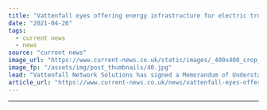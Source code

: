 ```yaml
---
title: "Vattenfall eyes offering energy infrastructure for electric trucks in Tevva MoU"
date: "2021-04-26"
tags: 
  - current news
  - news
source: "current news"
image_url: "https://www.current-news.co.uk/static/images/_400x400_crop_center-center/tevva-vattenfall-MoU-image-Vattenfall.jpg"
image_fp: "/assets/img/post_thumbnails/40.jpg"
lead: "​Vattenfall Network Solutions has signed a Memorandum of Understanding with UK-based electric truck firm Tevva to support fleet electrification."
article_url: "https://www.current-news.co.uk/news/vattenfall-eyes-offering-energy-infrastructure-for-electric-trucks-in-tevva-mou?utm_source=rss-feeds&utm_medium=rss&utm_campaign=rss"
---
```


---
